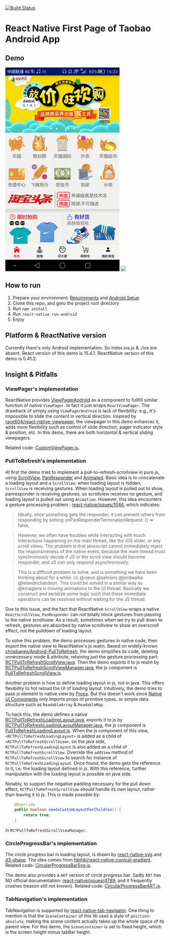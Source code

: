 [![Build Status](https://travis-ci.org/lilong9898/ReactNativeTaobao.svg?branch=master)](https://travis-ci.org/lilong9898/ReactNativeTaobao)

# React Native First Page of Taobao Android App

## Demo
![](./demo/demo1.gif) ![](./demo/demo2.gif)

## How to run
1. Prepare your environment: [Requirements](http://facebook.github.io/react-native/docs/getting-started.html#requirements) and [Android Setup](http://facebook.github.io/react-native/docs/android-setup.html)
2. Clone this repo, and goto the project root directory
3. Run `npm install`
4. Run `react-native run-android`
5. Enjoy

## Platform & ReactNative version
Currently there's only Android implementation. So index.ios.js & ./ios are absent. 
React version of this demo is 15.4.1. ReactNative version of this demo is 0.41.2.

## Insight & Pitfalls

### ViewPager's implementation
ReactNative provides [ViewPagerAndroid](https://facebook.github.io/react-native/docs/viewpagerandroid.html) as a component to fullfill similar function of native `ViewPager`. In fact it just wraps `ReactViewPager`. The drawback of simply using `ViewPagerAndroid` is lack of flexibility: e.g., it's impossible to slide the content in vertical direction. Inspired by [race604/react-native-viewpager](https://github.com/race604/react-native-viewpager), the viewpager in this demo enhances it, adds more flexibility such as control of slide direction, pager indicator style & position, etc. In this demo, there are both horizontal & vertical sliding viewpagers.

Related code: [CustomViewPager.js](./view/CustomViewPager.js).

### PullToRefresh's implementation
At first the demo tries to implement a pull-to-refresh-scrollview in pure js, using [ScrollView](https://facebook.github.io/react-native/docs/scrollview.html), [PanResponder](https://facebook.github.io/react-native/docs/panresponder.html) and [Animated](https://facebook.github.io/react-native/docs/animated.html). Basic idea is to concatenate a loading layout and a `ScrollView`: when loading layout is hidden, `ScrollView` is receiving gestures. When loading layout is pulled out to show, panresponder is receiving gestures, so scrollview receives no gesture, and loading layout is pulled out using `Animation`. However, this idea encounters a gesture processing problem : [react-native/issues/1046](https://github.com/facebook/react-native/issues/1046), which indicates:
> Ideally, once something gets the responder, it can prevent others from responding by setting onPanResponderTerminationRequest: () => false,

> However, we often have troubles while interacting with touch interactions happening on the main thread, like the iOS slider, or any scroll views. The problem is that javascript cannot immediately reject the responsiveness of the native event, because the main thread must synchronously decide if JS or the scroll view should become responder, and JS can only respond asynchronously.

> This is a difficult problem to solve, and is something we have been thinking about for a while. cc @vjeux @sahrens @jordwalke @lelandrichardson. This could be solved in a similar way as @kmagiera is moving animations to the UI thread. Basically we construct and serialize some logic such that these immediate operations can be resolved without waiting for the JS thread.

Due to this issue, and the fact that ReactNative `ScrollView` wraps a native `ReactScrollView`, `PanResponder` can not totally block gestures from passing to the native scrollview. As a result, sometimes when we try to pull down to refresh, gestures are absorbed by native scrollview to show an overscroll effect, not the pulldown of loading layout.

To solve this problem, the demo processes gestures in native code, then export the native view to ReactNative's js realm. Based on widely-known [chrisbanes/Android-PullToRefresh](https://github.com/chrisbanes/Android-PullToRefresh), the demo simplifies its code, deleting unnecessary mode & attribute, retaining just the gesture processing part: [RCTPullToRefreshScrollView.java](./android/app/src/main/java/com/rntaobao/pullToRefresh/view/RCTPullToRefreshScrollView.java). Then the demo exports it to js realm by [RCTPullToRefreshScrollViewManager.java](./android/app/src/main/java/com/rntaobao/pullToRefresh/viewManager/RCTPullToRefreshScrollViewManager.java), the js component is [PullToRefreshScrollView.js](./view/PullToRefreshScrollView.js).

Another problem is how to define loading layout in js, not in java. This offers flexibility to hot reload the UI of loading layout. Intuitively, the demo tries to pass js element to native view by [Props](https://facebook.github.io/react-native/docs/props.html). But this doesn't work since [Native UI Components](https://facebook.github.io/react-native/docs/native-components-android.html) only imports props of primitive types, or simple data structure such as `ReadableArray` & `ReadableMap`. 

To hack this, the demo defines a native [RCTPullToRefreshLoadingLayout.java](./android/app/src/main/java/com/rntaobao/pullToRefresh/view/RCTPullToRefreshLoadingLayout.java), exports it to js by [RCTPullToRefreshLoadingLayoutManager.java](./android/app/src/main/java/com/rntaobao/pullToRefresh/viewManager/RCTPullToRefreshLoadingLayoutManager.java), the js component is [PullToRefreshLoadingLayout.js](./view/PullToRefreshLoadingLayout.js). When the js component of this view, `<RCTPullToRefreshLoadingLayout>` is added as a child of `<RCTPullToRefreshScrollView>`, on the java side, `RCTPullToRefreshLoadingLayout` is also added as a child of `RCTPullToRefreshScrollView`. Override the `addView` method of `RCTPullToRefreshScrollView` to search for instance of `RCTPullToRefreshLoadingLayout`. Once found, the demo gets the reference to it, i.e. the loading layout defined in js. With this reference, further manipulation with the loading layout is possible on java side.

Notably, to support the negative padding necessary for the pull down effect, `RCTPullToRefreshScrollView` should handle its own layout, rather than leaving it to js. This is made possible by:
```java
    @Override
    public boolean needsCustomLayoutForChildren() {
        return true;
    }
```
in `RCTPullToRefreshScrollViewManager`.

### CircleProgressBar's implementation

The circle progress bar in loading layout, is drawn by [react-native-svg](https://www.npmjs.com/package/react-native-svg) and [d3-shape](https://www.npmjs.com/package/d3-shape). The idea comes from [fdnhkj/react-native-conical-gradient](https://github.com/fdnhkj/react-native-conical-gradient). Related code: [CircularProgressBarSvg.js](./view/CircularProgressBarSvg.js).

The demo also provides a `ART` version of circle progress bar. Sadly `ART` has NO official documentation: [react-native/issues/4789](https://github.com/facebook/react-native/issues/4789), and it frequently crashes (reason still not known). Related code: [CircularProgressBarART.js](./view/CircularProgressBarART.js).

### TabNavigation's implementation
TabNavigation is supported by [react-native-tab-navigator](https://www.npmjs.com/package/react-native-tab-navigator). One thing to mention is that the `SceneContainer` of this lib uses a style of `position: absolute`, making the scene content actually takes up the whole space of its parent view. For this demo, the `SceneContainer` is set to fixed height, which is the screen height minus tabBar height.

